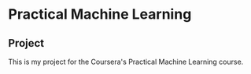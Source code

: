 Practical Machine Learning
==========================

Project
-------

This is my project for the Coursera's Practical Machine Learning course.


